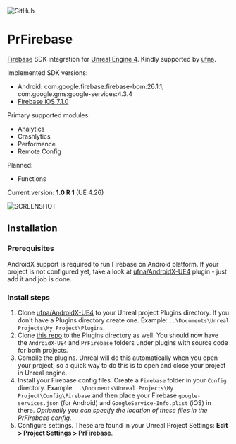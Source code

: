 ![GitHub](https://img.shields.io/github/license/nprudnikov/PrFirebase)

# PrFirebase

[Firebase](https://firebase.google.com/) SDK integration for [Unreal Engine 4](https://www.unrealengine.com/). Kindly supported by [ufna](https://github.com/ufna).

Implemented SDK versions:
* Android: com.google.firebase:firebase-bom:26.1.1, com.google.gms:google-services:4.3.4
* [Firebase iOS 7.1.0](https://github.com/firebase/firebase-ios-sdk/releases/tag/CocoaPods-7.1.0)

Primary supported modules:
* Analytics
* Crashlytics
* Performance
* Remote Config

Planned:
* Functions

Current version: **1.0 R 1** (UE 4.26)

![SCREENSHOT](SCREENSHOT.jpg)

## Installation

### Prerequisites
AndroidX support is required to run Firebase on Android platform. If your project is not configured yet, take a look at [ufna/AndroidX-UE4](https://github.com/ufna/AndroidX-UE4) plugin - just add it and job is done.

### Install steps
1. Clone [ufna/AndroidX-UE4](https://github.com/ufna/AndroidX-UE4) to your   Unreal project Plugins directory.  If you don't have a Plugins directory create one.  Example: `..\Documents\Unreal Projects\My Project\Plugins`.
1. Clone [this repo](https://github.com/nprudnikov/PrFirebase) to the Plugins directory as well.  You should now have the `AndroidX-UE4` and `PrFirebase` folders under plugins with source code for both projects.
1. Compile the plugins.  Unreal will do this automatically when you open your project, so a quick way to do this is to open and close your project in Unreal engine.
1. Install your Firebase config files.  Create a `Firebase` folder in your `Config` directory.  Example: `..\Documents\Unreal Projects\My Project\Config\Firebase` and then place your Firebase `google-services.json` (for Android) and `GoogleService-Info.plist` (iOS) in there.  *Optionally you can specify the location of these files in the PrFirebase config.*
1. Configure settings.  These are found in your Unreal Project Settings: __Edit > Project Settings > PrFirebase__.    
